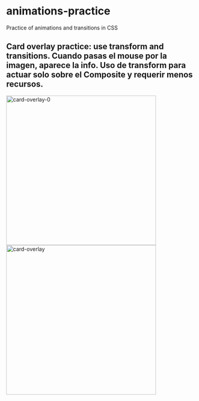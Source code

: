 # animations-practice

Practice of animations and transitions in CSS

## Card overlay practice: use transform and transitions. Cuando pasas el mouse por la imagen, aparece la info. Uso de transform para actuar solo sobre el Composite y requerir menos recursos.
<img width="398" alt="card-overlay-0" src="https://user-images.githubusercontent.com/81964101/145707781-edf8e6e7-2101-4cc7-b824-9367b7f130cb.png"><img width="398" alt="card-overlay" src="https://user-images.githubusercontent.com/81964101/145707784-dceef360-c64f-4b74-a9ed-69a57bce0615.png">

